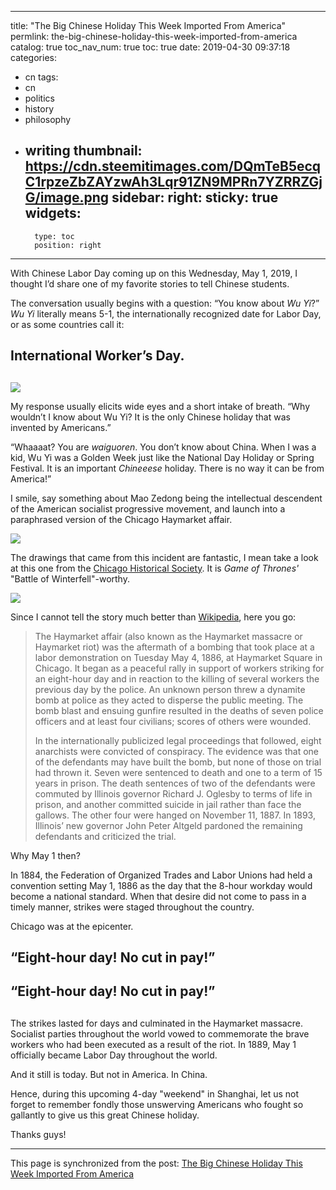 
---
title: "The Big Chinese Holiday This Week Imported From America"
permlink: the-big-chinese-holiday-this-week-imported-from-america
catalog: true
toc_nav_num: true
toc: true
date: 2019-04-30 09:37:18
categories:
- cn
tags:
- cn
- politics
- history
- philosophy
- writing
thumbnail: https://cdn.steemitimages.com/DQmTeB5ecqC1rpzeZbZAYzwAh3Lqr91ZN9MPRn7YZRRZGjG/image.png
sidebar:
    right:
        sticky: true
widgets:
    -
        type: toc
        position: right
---


With Chinese Labor Day coming up on this Wednesday, May 1, 2019, I thought I’d share one of my favorite stories to tell Chinese students.

The conversation usually begins with a question: “You know about *Wu Yi*?” *Wu Yi* literally means 5-1, the internationally recognized date for Labor Day, or as some countries call it:

## International Worker’s Day. ##
##
![](https://cdn.steemitimages.com/DQmTeB5ecqC1rpzeZbZAYzwAh3Lqr91ZN9MPRn7YZRRZGjG/image.png)

My response usually elicits wide eyes and a short intake of breath. “Why wouldn’t I know about Wu Yi? It is the only Chinese holiday that was invented by Americans.”

“Whaaaat? You are *waiguoren*. You don’t know about China. When I was a kid, Wu Yi was a Golden Week just like the National Day Holiday or Spring Festival. It is an important *Chineeese* holiday. There is no way it can be from America!”

I smile, say something about Mao Zedong being the intellectual descendent of the American socialist progressive movement, and launch into a paraphrased version of the Chicago Haymarket affair.

![](https://cdn.steemitimages.com/DQmYETvwHxuNPRoqBy7Wfz9wjs9eektwvKUYrNxP1vk5DxE/image.png)

The drawings that came from this incident are fantastic, I mean take a look at this one from the [Chicago Historical Society](https://www.chicagohistory.org). It is *Game of Thrones'* "Battle of Winterfell"-worthy.

![](https://cdn.steemitimages.com/DQmTJLABN6H8ZLJYXcnJi2NdBk3RoqWM5cQJtD7D5zYQNW9/image.png)

Since I cannot tell the story much better than [Wikipedia](https://en.wikipedia.org/wiki/Haymarket_affair), here you go:

> The Haymarket affair (also known as the Haymarket massacre or Haymarket riot) was the aftermath of a bombing that took place at a labor demonstration on Tuesday May 4, 1886, at Haymarket Square in Chicago. It began as a peaceful rally in support of workers striking for an eight-hour day and in reaction to the killing of several workers the previous day by the police. An unknown person threw a dynamite bomb at police as they acted to disperse the public meeting. The bomb blast and ensuing gunfire resulted in the deaths of seven police officers and at least four civilians; scores of others were wounded.
>
> In the internationally publicized legal proceedings that followed, eight anarchists were convicted of conspiracy. The evidence was that one of the defendants may have built the bomb, but none of those on trial had thrown it. Seven were sentenced to death and one to a term of 15 years in prison. The death sentences of two of the defendants were commuted by Illinois governor Richard J. Oglesby to terms of life in prison, and another committed suicide in jail rather than face the gallows. The other four were hanged on November 11, 1887. In 1893, Illinois’ new governor John Peter Altgeld pardoned the remaining defendants and criticized the trial.

Why May 1 then?

In 1884, the Federation of Organized Trades and Labor Unions had held a convention setting May 1, 1886 as the day that the 8-hour workday would become a national standard. When that desire did not come to pass in a timely manner, strikes were staged throughout the country.

Chicago was at the epicenter.

## “Eight-hour day! No cut in pay!”

## “Eight-hour day! No cut in pay!” ##
##
The strikes lasted for days and culminated in the Haymarket massacre. Socialist parties throughout the world vowed to commemorate the brave workers who had been executed as a result of the riot. In 1889, May 1 officially became Labor Day throughout the world.

And it still is today. But not in America. In China.

Hence, during this upcoming 4-day "weekend" in Shanghai, let us not forget to remember fondly those unswerving Americans who fought so gallantly to give us this great Chinese holiday.

Thanks guys!

- - -

This page is synchronized from the post: [The Big Chinese Holiday This Week Imported From America](https://steemit.com/@shanghaipreneur/the-big-chinese-holiday-this-week-imported-from-america)
